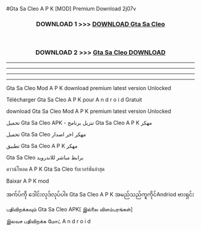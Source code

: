 #Gta Sa Cleo  A P K [MOD] Premium Download 2j07v



<div align="center">

<h3>DOWNLOAD 1 >>> <a href="https://teeasianyam.web.app?sq=Gta Sa Cleo ">DOWNLOAD Gta Sa Cleo  </a></h3><br>

<h3>DOWNLOAD 2 >>> <a href="https://teeasianyam.web.app?sq=Gta Sa Cleo  ">Gta Sa Cleo   DOWNLOAD </a></h3>

</div>


----------------------------------------------------------

----------------------------------------------------------

----------------------------------------------------------

----------------------------------------------------------


Gta Sa Cleo   Mod A P K download premium latest version Unlocked

Télécharger Gta Sa Cleo   A P K pour A n d r o i d Gratuit

download Gta Sa Cleo   Mod A P K premium latest version Unlocked

تحميل Gta Sa Cleo   APK - تنزيل برنامج Gta Sa Cleo   A P K مهكر

تحميل Gta Sa Cleo   مهكر اخر اصدار

تطبيق Gta Sa Cleo   A P K مهكر

Gta Sa Cleo   برابط مباشر للاندرويد

ดาวน์โหลด A P K Gta Sa Cleo   รับเวอร์ชันล่าสุด

Baixar A P K mod

အက်ပ်ကို ဒေါင်းလုဒ်လုပ်ပါ။ Gta Sa Cleo   A P K အမည်သည်ကူကိုင်Andriod ဗားရှင်း

பதிவிறக்கவும் Gta Sa Cleo   APK[ இல்லை விளம்பரங்கள்] 
 
இலவச பதிவிறக்க மோட் A n d r o i d



